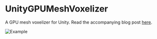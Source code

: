 # UnityGPUMeshVoxelizer
A GPU mesh voxelizer for Unity. Read the accompanying blog post [here]().

![Example]()
